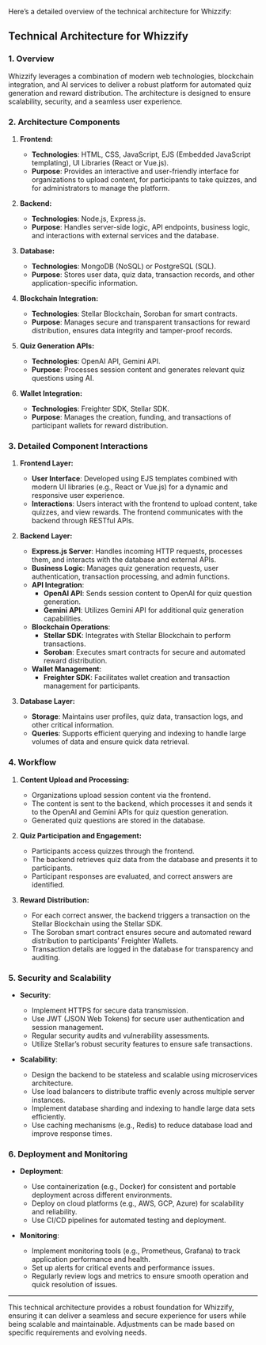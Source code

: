 Here’s a detailed overview of the technical architecture for Whizzify:

## Technical Architecture for Whizzify

### 1. Overview

Whizzify leverages a combination of modern web technologies, blockchain integration, and AI services to deliver a robust platform for automated quiz generation and reward distribution. The architecture is designed to ensure scalability, security, and a seamless user experience.

### 2. Architecture Components

1. **Frontend:**
   - **Technologies**: HTML, CSS, JavaScript, EJS (Embedded JavaScript templating), UI Libraries (React or Vue.js).
   - **Purpose**: Provides an interactive and user-friendly interface for organizations to upload content, for participants to take quizzes, and for administrators to manage the platform.

2. **Backend:**
   - **Technologies**: Node.js, Express.js.
   - **Purpose**: Handles server-side logic, API endpoints, business logic, and interactions with external services and the database.

3. **Database:**
   - **Technologies**: MongoDB (NoSQL) or PostgreSQL (SQL).
   - **Purpose**: Stores user data, quiz data, transaction records, and other application-specific information.

4. **Blockchain Integration:**
   - **Technologies**: Stellar Blockchain, Soroban for smart contracts.
   - **Purpose**: Manages secure and transparent transactions for reward distribution, ensures data integrity and tamper-proof records.

5. **Quiz Generation APIs:**
   - **Technologies**: OpenAI API, Gemini API.
   - **Purpose**: Processes session content and generates relevant quiz questions using AI.

6. **Wallet Integration:**
   - **Technologies**: Freighter SDK, Stellar SDK.
   - **Purpose**: Manages the creation, funding, and transactions of participant wallets for reward distribution.

### 3. Detailed Component Interactions

1. **Frontend Layer:**
   - **User Interface**: Developed using EJS templates combined with modern UI libraries (e.g., React or Vue.js) for a dynamic and responsive user experience.
   - **Interactions**: Users interact with the frontend to upload content, take quizzes, and view rewards. The frontend communicates with the backend through RESTful APIs.

2. **Backend Layer:**
   - **Express.js Server**: Handles incoming HTTP requests, processes them, and interacts with the database and external APIs.
   - **Business Logic**: Manages quiz generation requests, user authentication, transaction processing, and admin functions.
   - **API Integration**: 
     - **OpenAI API**: Sends session content to OpenAI for quiz question generation.
     - **Gemini API**: Utilizes Gemini API for additional quiz generation capabilities.
   - **Blockchain Operations**: 
     - **Stellar SDK**: Integrates with Stellar Blockchain to perform transactions.
     - **Soroban**: Executes smart contracts for secure and automated reward distribution.
   - **Wallet Management**: 
     - **Freighter SDK**: Facilitates wallet creation and transaction management for participants.

3. **Database Layer:**
   - **Storage**: Maintains user profiles, quiz data, transaction logs, and other critical information.
   - **Queries**: Supports efficient querying and indexing to handle large volumes of data and ensure quick data retrieval.

### 4. Workflow

1. **Content Upload and Processing:**
   - Organizations upload session content via the frontend.
   - The content is sent to the backend, which processes it and sends it to the OpenAI and Gemini APIs for quiz question generation.
   - Generated quiz questions are stored in the database.

2. **Quiz Participation and Engagement:**
   - Participants access quizzes through the frontend.
   - The backend retrieves quiz data from the database and presents it to participants.
   - Participant responses are evaluated, and correct answers are identified.

3. **Reward Distribution:**
   - For each correct answer, the backend triggers a transaction on the Stellar Blockchain using the Stellar SDK.
   - The Soroban smart contract ensures secure and automated reward distribution to participants’ Freighter Wallets.
   - Transaction details are logged in the database for transparency and auditing.

### 5. Security and Scalability

- **Security**:
  - Implement HTTPS for secure data transmission.
  - Use JWT (JSON Web Tokens) for secure user authentication and session management.
  - Regular security audits and vulnerability assessments.
  - Utilize Stellar’s robust security features to ensure safe transactions.

- **Scalability**:
  - Design the backend to be stateless and scalable using microservices architecture.
  - Use load balancers to distribute traffic evenly across multiple server instances.
  - Implement database sharding and indexing to handle large data sets efficiently.
  - Use caching mechanisms (e.g., Redis) to reduce database load and improve response times.

### 6. Deployment and Monitoring

- **Deployment**:
  - Use containerization (e.g., Docker) for consistent and portable deployment across different environments.
  - Deploy on cloud platforms (e.g., AWS, GCP, Azure) for scalability and reliability.
  - Use CI/CD pipelines for automated testing and deployment.

- **Monitoring**:
  - Implement monitoring tools (e.g., Prometheus, Grafana) to track application performance and health.
  - Set up alerts for critical events and performance issues.
  - Regularly review logs and metrics to ensure smooth operation and quick resolution of issues.

---

This technical architecture provides a robust foundation for Whizzify, ensuring it can deliver a seamless and secure experience for users while being scalable and maintainable. Adjustments can be made based on specific requirements and evolving needs.
